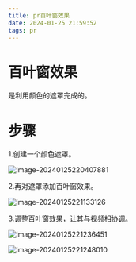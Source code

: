 ```yaml
---
title: pr百叶窗效果
date: 2024-01-25 21:59:52
tags: pr
---
```


# 百叶窗效果

是利用颜色的遮罩完成的。
# 步骤

1.创建一个颜色遮罩。

![image-20240125220407881](../images/image-20240125220407881.png)

2.再对遮罩添加百叶窗效果。

![image-20240125221133126](../images/image-20240125221133126.png)

3.调整百叶窗效果，让其与视频相协调。

![image-20240125221236451](../images/image-20240125221236451.png)

![image-20240125221248010](../images/image-20240125221248010.png)
